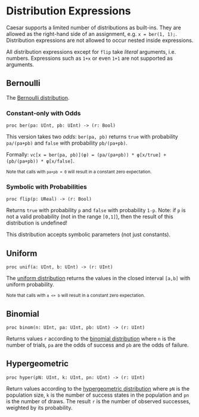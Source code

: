 # Distribution Expressions

Caesar supports a limited number of distributions as built-ins.
They are allowed as the right-hand side of an assignment, e.g. `x = ber(1, 1);`.
Distribution expressions are not allowed to occur nested inside expressions.

All distribution expressions except for `flip` take _literal_ arguments, i.e. numbers.
Expressions such as `1+x` or even `1+1` are not supported as arguments.

## Bernoulli

The [Bernoulli distribution](https://en.wikipedia.org/wiki/Bernoulli_distribution).

### Constant-only with Odds

```
proc ber(pa: UInt, pb: UInt) -> (r: Bool)
```

This version takes two _odds_: `ber(pa, pb)` returns `true` with probability `pa/(pa+pb)` and `false` with probability `pb/(pa+pb)`.

Formally: `vc[x = ber(pa, pb)](φ) = (pa/(pa+pb)) * φ[x/true] + (pb/(pa+pb)) * φ[x/false]`.

<small>Note that calls with `pa+pb = 0` will result in a constant zero expectation.</small>

### Symbolic with Probabilities

```
proc flip(p: UReal) -> (r: Bool)
```

Returns `true` with probability `p` and `false` with probability `1-p`.
Note: if `p` is not a valid probability (not in the range `[0,1]`), then the result of this distribution is undefined!

This distribution accepts symbolic parameters (not just constants).

## Uniform

```
proc unif(a: UInt, b: UInt) -> (r: UInt)
```

The [uniform distribution](https://en.wikipedia.org/wiki/Discrete_uniform_distribution) returns the values in the closed interval `[a,b]` with uniform probability.

<small>Note that calls with `a <= b` will result in a constant zero expectation.</small>

## Binomial

```
proc binom(n: UInt, pa: UInt, pb: UInt) -> (r: UInt)
```

Returns values `r` according to the [binomial distribution](https://en.wikipedia.org/wiki/Binomial_distribution) where `n` is the number of trials, `pa` are the odds of success and `pb` are the odds of failure.

## Hypergeometric

```
proc hyper(pN: UInt, k: UInt, pn: UInt) -> (r: UInt)
```

Return values according to the [hypergeometric distribution](https://en.wikipedia.org/wiki/Hypergeometric_distribution) where `pN` is the population size, `k` is the number of success states in the population and `pn` is the number of draws.
The result `r` is the number of observed successes, weighted by its probability.
